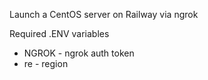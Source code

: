 Launch a CentOS server on Railway via ngrok

Required .ENV variables
- NGROK - ngrok auth token
- re - region
